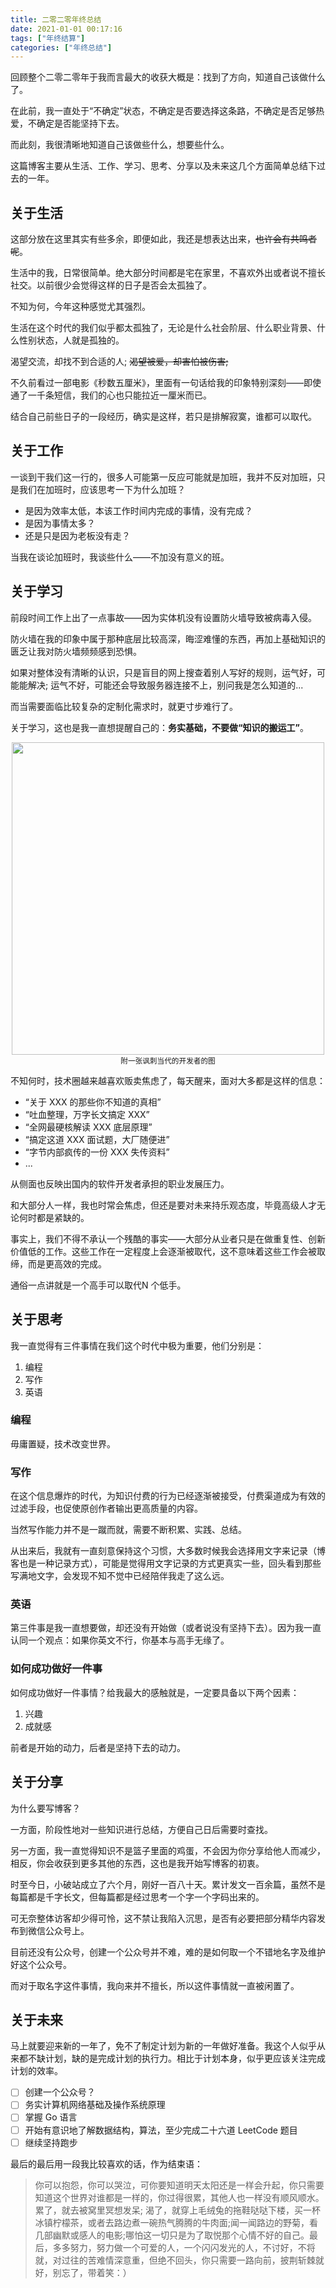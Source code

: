 ```yaml
---
title: 二零二零年终总结
date: 2021-01-01 00:17:16
tags: ["年终结算"]
categories: ["年终总结"]
---
```


回顾整个二零二零年于我而言最大的收获大概是：找到了方向，知道自己该做什么了。

<!-- more -->

在此前，我一直处于“不确定”状态，不确定是否要选择这条路，不确定是否足够热爱，不确定是否能坚持下去。

而此刻，我很清晰地知道自己该做些什么，想要些什么。

这篇博客主要从生活、工作、学习、思考、分享以及未来这几个方面简单总结下过去的一年。

## 关于生活
这部分放在这里其实有些多余，即便如此，我还是想表达出来，~~也许会有共鸣者呢~~。

生活中的我，日常很简单。绝大部分时间都是宅在家里，不喜欢外出或者说不擅长社交。以前很少会觉得这样的日子是否会太孤独了。

不知为何，今年这种感觉尤其强烈。

生活在这个时代的我们似乎都太孤独了，无论是什么社会阶层、什么职业背景、什么性别状态，人就是孤独的。

渴望交流，却找不到合适的人; ~~渴望被爱，却害怕被伤害;~~

不久前看过一部电影《秒数五厘米》，里面有一句话给我的印象特别深刻——即使通了一千条短信，我们的心也只能拉近一厘米而已。

结合自己前些日子的一段经历，确实是这样，若只是排解寂寞，谁都可以取代。

## 关于工作
一谈到干我们这一行的，很多人可能第一反应可能就是加班，我并不反对加班，只是我们在加班时，应该思考一下为什么加班？

* 是因为效率太低，本该工作时间内完成的事情，没有完成？
* 是因为事情太多？
* 还是只是因为老板没有走？

当我在谈论加班时，我谈些什么——不加没有意义的班。

## 关于学习
前段时间工作上出了一点事故——因为实体机没有设置防火墙导致被病毒入侵。

防火墙在我的印象中属于那种底层比较高深，晦涩难懂的东西，再加上基础知识的匮乏让我对防火墙频频感到恐惧。

如果对整体没有清晰的认识，只是盲目的网上搜查着别人写好的规则，运气好，可能能解决;
运气不好，可能还会导致服务器连接不上，别问我是怎么知道的...

而当需要面临比较复杂的定制化需求时，就更寸步难行了。

关于学习，这也是我一直想提醒自己的：**务实基础，不要做“知识的搬运工”**。

<div align="center">
<img src="https://cdn.jsdelivr.net/gh/0xAiKang/CDN/blog/images/photo_2020-09-19%2018.20.35.jpeg" width="500"><br>
<sup>附一张讽刺当代的开发者的图</sup>
</div>

不知何时，技术圈越来越喜欢贩卖焦虑了，每天醒来，面对大多都是这样的信息：

* “关于 XXX 的那些你不知道的真相”
* “吐血整理，万字长文搞定 XXX”
* “全网最硬核解读 XXX 底层原理”
* “搞定这道 XXX 面试题，大厂随便进”
* “字节内部疯传的一份 XXX 失传资料”
* ...

从侧面也反映出国内的软件开发者承担的职业发展压力。

和大部分人一样，我也时常会焦虑，但还是要对未来持乐观态度，毕竟高级人才无论何时都是紧缺的。

事实上，我们不得不承认一个残酷的事实——大部分从业者只是在做重复性、创新价值低的工作。这些工作在一定程度上会逐渐被取代，这不意味着这些工作会被取缔，而是更高效的完成。

通俗一点讲就是一个高手可以取代N 个低手。

## 关于思考
我一直觉得有三件事情在我们这个时代中极为重要，他们分别是：
1. 编程
2. 写作
3. 英语

### 编程
毋庸置疑，技术改变世界。

### 写作
在这个信息爆炸的时代，为知识付费的行为已经逐渐被接受，付费渠道成为有效的过滤手段，也促使原创作者输出更高质量的内容。

当然写作能力并不是一蹴而就，需要不断积累、实践、总结。

从出来后，我就有一直刻意保持这个习惯，大多数时候我会选择用文字来记录（博客也是一种记录方式），可能是觉得用文字记录的方式更真实一些，回头看到那些写满地文字，会发现不知不觉中已经陪伴我走了这么远。

### 英语
第三件事是我一直想要做，却还没有开始做（或者说没有坚持下去）。因为我一直认同一个观点：如果你英文不行，你基本与高手无缘了。

### 如何成功做好一件事
如何成功做好一件事情？给我最大的感触就是，一定要具备以下两个因素：
1. 兴趣
2. 成就感

前者是开始的动力，后者是坚持下去的动力。

## 关于分享
为什么要写博客？

一方面，阶段性地对一些知识进行总结，方便自己日后需要时查找。

另一方面，我一直觉得知识不是篮子里面的鸡蛋，不会因为你分享给他人而减少，相反，你会收获到更多其他的东西，这也是我开始写博客的初衷。

时至今日，小破站成立了六个月，刚好一百八十天。累计发文一百余篇，虽然不是每篇都是千字长文，但每篇都是经过思考一个字一个字码出来的。

可无奈整体访客却少得可怜，这不禁让我陷入沉思，是否有必要把部分精华内容发布到微信公众号上。

目前还没有公众号，创建一个公众号并不难，难的是如何取一个不错地名字及维护好这个公众号。

而对于取名字这件事情，我向来并不擅长，所以这件事情就一直被闲置了。

## 关于未来

马上就要迎来新的一年了，免不了制定计划为新的一年做好准备。我这个人似乎从来都不缺计划，缺的是完成计划的执行力。相比于计划本身，似乎更应该关注完成计划的效率。

- [ ] 创建一个公众号？
- [ ] 务实计算机网络基础及操作系统原理
- [ ] 掌握 Go 语言
- [ ] 开始有意识地了解数据结构，算法，至少完成二十六道 LeetCode 题目
- [ ] 继续坚持跑步

最后的最后用一段我比较喜欢的话，作为结束语：

> 你可以抱怨，你可以哭泣，可你要知道明天太阳还是一样会升起，你只需要知道这个世界对谁都是一样的，你过得很累，其他人也一样没有顺风顺水。累了，就去被窝里冥想发呆; 渴了，就穿上毛绒兔的拖鞋哒哒下楼，买一杯冰镇柠檬茶，或者去路边煮一碗热气腾腾的牛肉面;闻一闻路边的野菊，看几部幽默或感人的电影;哪怕这一切只是为了取悦那个心情不好的自己。最后，多多努力，努力做一个可爱的人，一个闪闪发光的人，不讨好，不将就，对过往的苦难情深意重，但绝不回头，你只需要一路向前，披荆斩棘就好，别忘了，带着笑：）